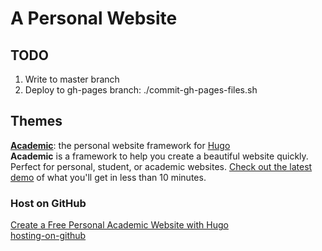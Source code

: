 # A Personal Website

## TODO

1. Write  to master branch
2. Deploy to gh-pages branch: ./commit-gh-pages-files.sh

## Themes

**[Academic](https://github.com/gcushen/hugo-academic.git)**: the personal website framework for [Hugo](https://gohugo.io)   
**Academic** is a framework to help you create a beautiful website quickly. Perfect for personal, student, or academic websites. [Check out the latest demo](https://sourcethemes.com/academic/) of what you'll get in less than 10 minutes.


### Host on GitHub

[Create a Free Personal Academic Website with Hugo](https://georgecushen.com/create-your-website-with-hugo/)    
[hosting-on-github](https://gohugo.io/hosting-and-deployment/hosting-on-github/)
